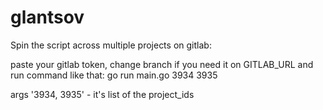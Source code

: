 # glantsov

Spin the script across multiple projects on gitlab:

paste your gitlab token, change branch if you need it on GITLAB_URL and run command like that:
go run main.go 3934 3935

args '3934, 3935' - it's list of the project_ids
